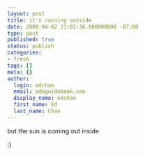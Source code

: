 ```yaml
---
layout: post
title: it's raining outside
date: 2008-04-02 21:02:36.000000000 -07:00
type: post
published: true
status: publish
categories:
- fresh
tags: []
meta: {}
author:
  login: edchao
  email: ed@guidebook.com
  display_name: edchao
  first_name: Ed
  last_name: Chao
---
```

<p>but the sun is coming out inside</p>
<p>:)</p>
